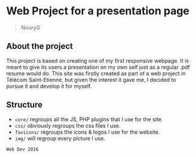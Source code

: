 # Web Project for a presentation page

> NouryG

## About the project

This project is based on creating one of my first responsive webpage. It is meant to give its users a presentation on my own self just as a regular .pdf resume would do. This site was firstly created as part of a web project in Télécom Saint-Etienne, but given the interest it gave me, I decided to pursue it and develop it for myself.

## Structure

* `core/` regroups all the JS, PHP plugins that I use for the site.
* `css/` obviously regroups the css files I use.
* `favicons/` regroups the icons & logos I use for the website.
* `img/` will regroup every picture I use.


```
Web Dev 2016
```
